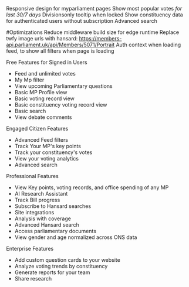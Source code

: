 Responsive design for myparliament pages
Show most popular votes *for last 30/7 days*
Divisionsonly tooltip when locked
Show constituency data for authenticated users without subscription
Advanced search

#Optimizations
Reduce middleware build size for edge runtime
Replace twfy image urls with hansard: https://members-api.parliament.uk/api/Members/5071/Portrait
Auth context when loading feed, to show all filters when page is loading

Free Features for Signed in Users
- Feed and unlimited votes
- My Mp filter
- View upcoming Parliamentary questions
- Basic MP Profile view
- Basic voting record view
- Basic constituency voting record view
- Basic search
- View debate comments

Engaged Citizen Features
- Advanced Feed filters
- Track Your MP's key points
- Track your constituency's votes
- View your voting analytics
- Advanced search

Professional Features
- View Key points, voting records, and office spending of any MP
- AI Research Assistant
- Track Bill progress
- Subscribe to Hansard searches
- Site integrations
- Analysis with coverage
- Advanced Hansard search
- Access parliamentary documents
- View gender and age normalized across ONS data

Enterprise Features
- Add custom question cards to your website
- Analyze voting trends by constituency
- Generate reports for your team
- Share research